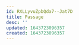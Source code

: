 ```yaml
---
id: RXLLyvuZpbQda7--Jat7D
title: Passage
desc: ''
updated: 1643723096357
created: 1643723096357
---
```


